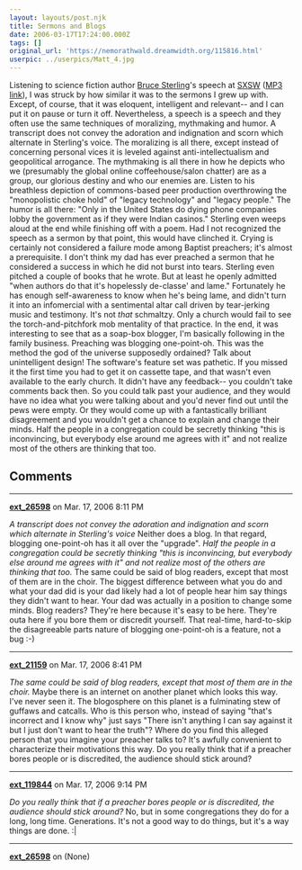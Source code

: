 ```yaml
---
layout: layouts/post.njk
title: Sermons and Blogs
date: 2006-03-17T17:24:00.000Z
tags: []
original_url: 'https://nemorathwald.dreamwidth.org/115816.html'
userpic: ../userpics/Matt_4.jpg
---
```

Listening to science fiction author [Bruce Sterling](http://en.wikipedia.org/wiki/Bruce_Sterling)'s speech at [SXSW](http://2006.sxsw.com/) ([MP3 link](http://server1.sxsw.com/2006/coverage/SXSW06.INT.20060314.BruceSterling.mp3)), I was struck by how similar it was to the sermons I grew up with. Except, of course, that it was eloquent, intelligent and relevant-- and I can put it on pause or turn it off. Nevertheless, a speech is a speech and they often use the same techniques of moralizing, mythmaking and humor. A transcript does not convey the adoration and indignation and scorn which alternate in Sterling's voice. The moralizing is all there, except instead of concerning personal vices it is leveled against anti-intellectualism and geopolitical arrogance. The mythmaking is all there in how he depicts who we (presumably the global online coffeehouse/salon chatter) are as a group, our glorious destiny and who our enemies are. Listen to his breathless depiction of commons-based peer production overthrowing the "monopolistic choke hold" of "legacy technology" and "legacy people." The humor is all there: "Only in the United States do dying phone companies lobby the government as if they were Indian casinos." Sterling even weeps aloud at the end while finishing off with a poem. Had I not recognized the speech as a sermon by that point, this would have clinched it. Crying is certainly not considered a failure mode among Baptist preachers; it's almost a prerequisite. I don't think my dad has ever preached a sermon that he considered a success in which he did not burst into tears. Sterling even pitched a couple of books that he wrote. But at least he openly admitted "when authors do that it's hopelessly de-classe' and lame." Fortunately he has enough self-awareness to know when he's being lame, and didn't turn it into an infomercial with a sentimental altar call driven by tear-jerking music and testimony. It's not _that_ schmaltzy. Only a church would fail to see the torch-and-pitchfork mob mentality of that practice. In the end, it was interesting to see that as a soap-box blogger, I'm basically following in the family business. Preaching was blogging one-point-oh. This was the method the god of the universe supposedly ordained? Talk about unintelligent design! The software's feature set was pathetic. If you missed it the first time you had to get it on cassette tape, and that wasn't even available to the early church. It didn't have any feedback-- you couldn't take comments back then. So you could talk past your audience, and they would have no idea what you were talking about and you'd never find out until the pews were empty. Or they would come up with a fantastically brilliant disagreement and you wouldn't get a chance to explain and change their minds. Half the people in a congregation could be secretly thinking "this is inconvincing, but everybody else around me agrees with it" and not realize most of the others are thinking that too.

## Comments

---

**[ext_26598](https://www.dreamwidth.org/users/ext_26598)** on Mar. 17, 2006 8:11 PM

_A transcript does not convey the adoration and indignation and scorn which alternate in Sterling's voice_ Neither does a blog. In that regard, blogging one-point-oh has it all over the "upgrade". _Half the people in a congregation could be secretly thinking "this is inconvincing, but everybody else around me agrees with it" and not realize most of the others are thinking that too._ The same could be said of blog readers, except that most of them are in the choir. The biggest difference between what you do and what your dad did is your dad likely had a lot of people hear him say things they didn't want to hear. Your dad was actually in a position to change some minds. Blog readers? They're here because it's easy to be here. They're outa here if you bore them or discredit yourself. That real-time, hard-to-skip the disagreeable parts nature of blogging one-point-oh is a feature, not a bug :-)

---

**[ext_21159](https://www.dreamwidth.org/users/ext_21159)** on Mar. 17, 2006 8:41 PM

_The same could be said of blog readers, except that most of them are in the choir._ Maybe there is an internet on another planet which looks this way. I've never seen it. The blogosphere on this planet is a fulminating stew of guffaws and catcalls. Who is this person who, instead of saying "that's incorrect and I know why" just says "There isn't anything I can say against it but I just don't want to hear the truth"? Where do you find this alleged person that you imagine your preacher talks to? It's awfully convenient to characterize their motivations this way. Do you really think that if a preacher bores people or is discredited, the audience should stick around?

---

**[ext_119844](https://www.dreamwidth.org/users/ext_119844)** on Mar. 17, 2006 9:14 PM

_Do you really think that if a preacher bores people or is discredited, the audience should stick around?_ No, but in some congregations they do for a long, long time. Generations. It's not a good way to do things, but it's a way things are done. :|

---

**[ext_26598](https://www.dreamwidth.org/users/ext_26598)** on (None)

